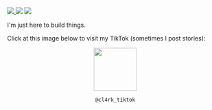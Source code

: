 <a href="https://twitter.com/ClarkDoesTech" target="_blank">
	<img src="https://badgen.net/badge/icon/twitter?icon=twitter&label" />
</a>

<img src="https://img.shields.io/twitch/status/cl4rk_twitch?style=social" />

<img src="https://img.shields.io/youtube/channel/subscribers/UCVHTymEnrVmpz7dtCsV6vpQ?style=social" />

I'm just here to build things.

Click at this image below to visit my TikTok (sometimes I post stories):

<div align='center'>
  <a href="https://tiktok.com/@cl4rk_tiktok" target="_blank">
    <img src="https://cdn.worldvectorlogo.com/logos/tiktok-1.svg" height="100" />
  </a>
  
  `@cl4rk_tiktok`
</div>
